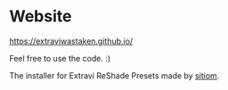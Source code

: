 # Website

https://extraviwastaken.github.io/ 

Feel free to use the code. :) 

The installer for Extravi ReShade Presets made by [sitiom](https://github.com/sitiom).
